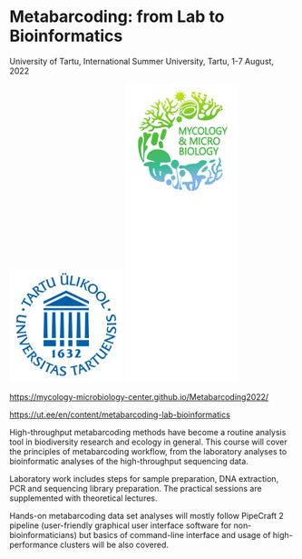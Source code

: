 # Metabarcoding: from Lab to Bioinformatics 
University of Tartu, International Summer University, Tartu, 1-7 August, 2022

<p float="left">
  <img src="docs/img/UT_logo.png" width="200" title="University of Tartu"/>
  <img src="docs/img/MMC_logo.png" width="200" title="Mycology and Microbiology Center"/>
</p>


https://mycology-microbiology-center.github.io/Metabarcoding2022/

https://ut.ee/en/content/metabarcoding-lab-bioinformatics

High-throughput metabarcoding methods have become a routine analysis tool in biodiversity research and ecology in general. This course will cover the principles of metabarcoding workflow, from the laboratory analyses to bioinformatic analyses of the high-throughput sequencing data.

Laboratory work includes steps for sample preparation, DNA extraction, PCR and sequencing library preparation. The practical sessions are supplemented with theoretical lectures.

Hands-on metabarcoding data set analyses will mostly follow PipeCraft 2 pipeline (user-friendly graphical user interface software for non-bioinformaticians) but basics of command-line interface and usage of high-performance clusters will be also covered.
